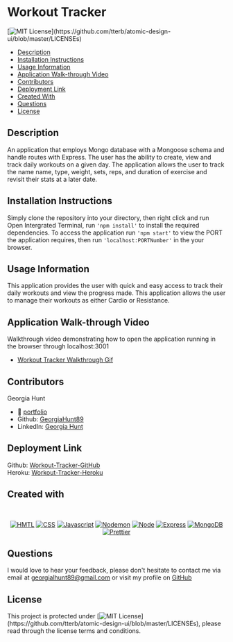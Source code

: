 # Workout Tracker

[![MIT License](https://img.shields.io/apm/l/atomic-design-ui.svg?)](https://github.com/tterb/atomic-design-ui/blob/master/LICENSEs)

- [Description](#description)
- [Installation Instructions](#installation-instructions)
- [Usage Information](#usage-information)
- [Application Walk-through Video](#Application-Walk-through-Video)
- [Contributors](#contributors)
- [Deployment Link](#deployment-link)
- [Created With](#created-with)
- [Questions](#questions)
- [License](#license)

## Description

An application that employs Mongo database with a Mongoose schema and handle routes with Express. The user has the ability to create, view and track daily workouts on a given day. The application allows the user to track the name name, type, weight, sets, reps, and duration of exercise and revisit their stats at a later date.

## Installation Instructions

Simply clone the repository into your directory, then right click and run Open Intergrated Terminal, run `'npm install'` to install the required dependencies. To access the application run `'npm start'` to view the PORT the application requires, then run `'localhost:PORTNumber'` in the your browser.

## Usage Information

This application provides the user with quick and easy access to track their daily workouts and view the progress made. This application allows the user to manage their workouts as either Cardio or Resistance.

## Application Walk-through Video

Walkthrough video demonstrating how to open the application running in the browser through localhost:3001 <br>

- [Workout Tracker Walkthrough Gif](https://github.com/GeorgiaHunt89/workout-tracker/blob/main/Images/Workout-Tracker-Gif.gif?raw=true)

## Contributors

Georgia Hunt

- 💼 [portfolio](https://georgiahunt89.github.io/Georgia-Hunt-Portfolio/)
- Github: [GeorgiaHunt89](https://github.com/GeorgiaHunt89/)
- LinkedIn: [Georgia Hunt](https://www.linkedin.com/in/georgialhunt)

## Deployment Link

Github: [Workout-Tracker-GitHub](https://github.com/GeorgiaHunt89/workout-tracker)<br>
Heroku: [Workout-Tracker-Heroku](https://gh-workout-tracker.herokuapp.com/)

## Created with

<br>

<p align="center">
    <a href="https://developer.mozilla.org/en-US/docs/Web/HTML"><img src="https://img.shields.io/badge/-HTML-orange?style=for-the-badge"  alt="HMTL" /></a>
    <a href="https://developer.mozilla.org/en-US/docs/Web/CSS"><img src="https://img.shields.io/badge/-CSS-blue?style=for-the-badge" alt="CSS" /></a>
    <a href="https://www.javascript.com/"><img src="https://img.shields.io/badge/-Javascript-yellow?style=for-the-badge" alt="Javascript" /></a>
    <a href="https://www.npmjs.com/package/nodemon"><img src="https://img.shields.io/badge/-NODEMON-blueviolet?style=for-the-badge" alt="Nodemon" /></a>
    <a href="https://nodejs.org/en/"><img src="https://img.shields.io/badge/-Node-green?style=for-the-badge" alt="Node" /></a>
    <a href="https://www.npmjs.com/package/express"><img src="https://img.shields.io/badge/-Express-blue?style=for-the-badge" alt="Express" /></a>
    <a href="https://www.mongodb.com/"><img src="https://img.shields.io/badge/-MongoDB-red?style=for-the-badge" alt="MongoDB" /></a>
    <a href="https://www.npmjs.com/package/prettier"><img src="https://img.shields.io/badge/-Prettier-pink?style=for-the-badge" alt="Prettier" /></a>
</p>

## Questions

I would love to hear your feedback, please don't hesitate to contact me via email at [georgialhunt89@gmail.com](mailto;georgialhunt89@gmail.com) or visit my profile on [GitHub](https://github.com/georgiahunt89)

## License

This project is protected under [![MIT License](https://img.shields.io/apm/l/atomic-design-ui.svg?)](https://github.com/tterb/atomic-design-ui/blob/master/LICENSEs), please read through the license terms and conditions.
